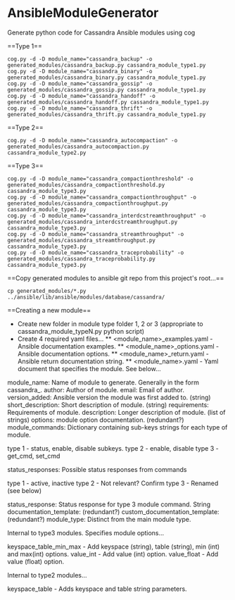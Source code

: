 # AnsibleModuleGenerator
Generate python code for Cassandra Ansible modules using cog

==Type 1==

```
cog.py -d -D module_name="cassandra_backup" -o generated_modules/cassandra_backup.py cassandra_module_type1.py
cog.py -d -D module_name="cassandra_binary" -o generated_modules/cassandra_binary.py cassandra_module_type1.py
cog.py -d -D module_name="cassandra_gossip" -o generated_modules/cassandra_gossip.py cassandra_module_type1.py
cog.py -d -D module_name="cassandra_handoff" -o generated_modules/cassandra_handoff.py cassandra_module_type1.py
cog.py -d -D module_name="cassandra_thrift" -o generated_modules/cassandra_thrift.py cassandra_module_type1.py
```

==Type 2==

```
cog.py -d -D module_name="cassandra_autocompaction" -o generated_modules/cassandra_autocompaction.py cassandra_module_type2.py
```

==Type 3==

```
cog.py -d -D module_name="cassandra_compactionthreshold" -o generated_modules/cassandra_compactionthreshold.py cassandra_module_type3.py
cog.py -d -D module_name="cassandra_compactionthroughput" -o generated_modules/cassandra_compactionthroughput.py cassandra_module_type3.py
cog.py -d -D module_name="cassandra_interdcstreamthroughput" -o generated_modules/cassandra_interdcstreamthroughput.py cassandra_module_type3.py
cog.py -d -D module_name="cassandra_streamthroughput" -o generated_modules/cassandra_streamthroughput.py cassandra_module_type3.py
cog.py -d -D module_name="cassandra_traceprobability" -o generated_modules/cassandra_traceprobability.py cassandra_module_type3.py
```

==Copy generated modules to ansible git repo from this project's root...==

```
cp generated_modules/*.py ../ansible/lib/ansible/modules/database/cassandra/
```

==Creating a new module==

* Create new folder in module type folder 1, 2 or 3 (appropriate to cassandra_module_typeN.py python script)
* Create 4 required yaml files...
** <module_name>_examples.yaml - Ansible documentation examples.
** <module_name>_options.yaml - Ansible documentation options.
** <module_name>_return.yaml - Ansible return documentation string.
** <module_name>.yaml - Yaml document that specifies the module. See below...

module_name: Name of module to generate. Generally in the form cassandra_<function>.
author: Author of module.
email: Email of author.
version_added: Ansible version the module was first added to. (string)
short_description: Short description of module. (string)
requirements: Requirements of module.
description: Longer description of module. (list of strings)
options: module option documentation. (redundant?)
module_commands: Dictionary containing sub-keys strings for each type of module.

  type 1 - status, enable, disable subkeys.
  type 2 - enable, disable
  type 3 - get_cmd, set_cmd

status_responses: Possible status responses from commands

  type 1 - active, inactive
  type 2 - Not relevant? Confirm
  type 3 - Renamed (see below)

status_response: Status response for type 3 module command. String
documentation_template: (redundant?)
custom_documentation_template: (redundant?)
module_type: Distinct from the main module type.

  Internal to type3 modules. Specifies module options...

  keyspace_table_min_max - Add keyspace (string), table (string), min (int) and max(int) options.
  value_int - Add value (int) option.
  value_float - Add value (float) option.

  Internal to type2 modules...

  keyspace_table - Adds keyspace and table string parameters.
